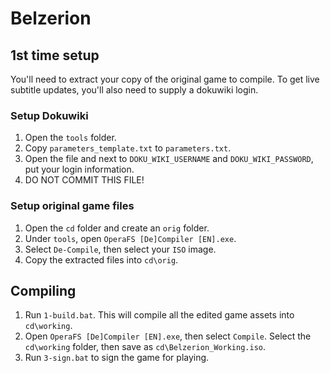 # Belzerion

## 1st time setup
You'll need to extract your copy of the original game to compile. To get live subtitle updates, you'll also need to supply a dokuwiki login.

### Setup Dokuwiki
1. Open the `tools` folder.
2. Copy `parameters_template.txt` to `parameters.txt`.
3. Open the file and next to `DOKU_WIKI_USERNAME` and `DOKU_WIKI_PASSWORD`, put your login information.
4. DO NOT COMMIT THIS FILE!

### Setup original game files
1. Open the `cd` folder and create an `orig` folder.
2. Under `tools`, open `OperaFS [De]Compiler [EN].exe`.
3. Select `De-Compile`, then select your `ISO` image.
4. Copy the extracted files into `cd\orig`.

## Compiling
1. Run `1-build.bat`. This will compile all the edited game assets into `cd\working`.
2. Open `OperaFS [De]Compiler [EN].exe`, then select `Compile`. Select the `cd\working` folder, then save as `cd\Belzerion_Working.iso`.
3. Run `3-sign.bat` to sign the game for playing.